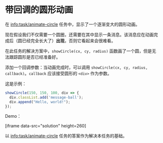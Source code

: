 
# 带回调的圆形动画

在 <info:task/animate-circle> 任务中，显示了一个逐渐变大的圆形动画。

现在假设我们不仅需要一个圆圈，还需要在其中显示一条消息。该消息应在动画完成后（圆已经完全长大了）**出现**，否则它看起来会很难看。

在此任务的解决方案中，`showCircle(cx, cy, radius)` 函数画了一个圆，但是无法跟踪圆形是否已经准备好。 

添加一个回调参数：当动画完成时，可以调用 `showCircle(cx, cy, radius, callback)`。`callback` 应该接受圆形的 `<div>` 作为参数。

这是示例：

```js
showCircle(150, 150, 100, div => {
  div.classList.add('message-ball');
  div.append("Hello, world!");
});
```

Demo：

[iframe data-src="solution" height=260]

以 <info:task/animate-circle> 任务的答案作为解决本任务的基础。
